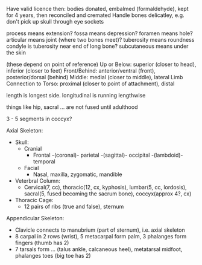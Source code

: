 <!-- SPDX-License-Identifier: zlib-acknowledgement -->
Have valid licence then: bodies donated, embalmed (formaldehyde), kept for 4 years, then reconciled and cremated
Handle bones delicatley, e.g. don't pick up skull through eye sockets

process means extension? fossa means depression? foramen means hole? 
articular means joint (where two bones meet)?
tuberosity means roundness
condyle is tuberosity near end of long bone?
subcutaneous means under the skin

(these depend on point of reference)
Up or Below: superior (closer to head), inferior (closer to feet)
Front/Behind: anterior/ventral (front), posterior/dorsal (behind)
Middle: medial (closer to middle), lateral
Limb Connection to Torso: proximal (closer to point of attachment), distal

length is longest side. longitudinal is running lengthwise

things like hip, sacral ... are not fused until adulthood

3 - 5 segments in coccyx?

Axial Skeleton: 
  * Skull:
    * Cranial
      * Frontal -(coronal)- parietal -(sagittal)- occipital -(lambdoid)- temporal
    * Facial
      * Nasal, maxilla, zygomatic, mandible
  * Veterbral Column:
    * Cervical(7, cc), thoracic(12, cx, kyphosis), lumbar(5, cc, lordosis), sacral(5, fused becoming the sacrum bone), coccyx(approx 4?, cx)
  * Thoracic Cage:
    * 12 pairs of ribs (true and false), sternum

Appendicular Skeleton:
  * Clavicle connects to manubrium (part of sternum), i.e. axial skeleton
  * 8 carpal in 2 rows (wrist), 5 metacarpal form palm, 3 phalanges form fingers (thumb has 2)
  * 7 tarsals form ... (talus ankle, calcaneous heel), metatarsal midfoot, phalanges toes (big toe has 2)
